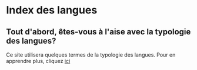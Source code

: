 # Index des langues

## Tout d'abord, êtes-vous à l'aise avec la typologie des langues?

Ce site utilisera quelques termes de la typologie des langues. Pour en apprendre plus, cliquez <u>ici</u>
